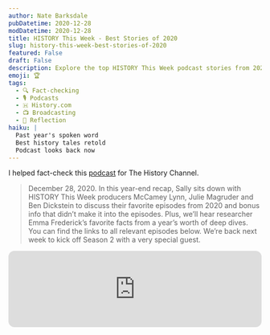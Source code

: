 ```yaml
---
author: Nate Barksdale
pubDatetime: 2020-12-28
modDatetime: 2020-12-28
title: HISTORY This Week - Best Stories of 2020
slug: history-this-week-best-stories-of-2020
featured: False
draft: False
description: Explore the top HISTORY This Week podcast stories from 2020. Producers and researchers reveal favorite episodes and behind-the-scenes info.
emoji: 🏆
tags:
  - 🔍 Fact-checking
  - 🎙️ Podcasts
  - 🇭 History.com
  - 📺 Broadcasting
  - 🌅 Reflection
haiku: |
  Past year's spoken word
  Best history tales retold
  Podcast looks back now
---
```


I helped fact-check this [podcast](https://open.spotify.com/episode/0PA2Y9NfkDx4Fytt1qJrR2?si=MooYjiRjRA2xsOHMqVty5g) for The History Channel.

> December 28, 2020. In this year-end recap, Sally sits down with HISTORY This Week producers McCamey Lynn, Julie Magruder and Ben Dickstein to discuss their favorite episodes from 2020 and bonus info that didn’t make it into the episodes. Plus, we’ll hear researcher Emma Frederick’s favorite facts from a year’s worth of deep dives. You can find the links to all relevant episodes below. We’re back next week to kick off Season 2 with a very special guest.

<iframe style="border-radius:12px" src="https://open.spotify.com/embed/episode/0PA2Y9NfkDx4Fytt1qJrR2?utm_source=generator" width="100%" height="152" frameBorder="0" allowfullscreen="" allow="autoplay; clipboard-write; encrypted-media; fullscreen; picture-in-picture" loading="lazy"></iframe>
